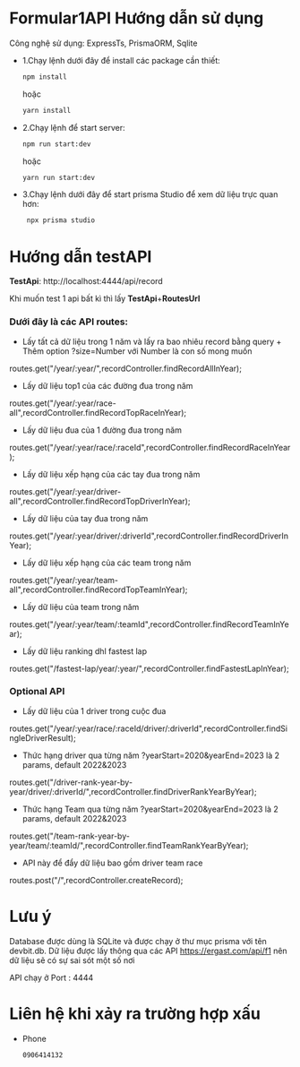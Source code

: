 
# Formular1API Hướng dẫn sử dụng
Công nghệ sử dụng: ExpressTs, PrismaORM, Sqlite

- 1.Chạy lệnh dưới đây để install các package cần thiết:
   ```sh
   npm install
   ```
   hoặc
    ```sh
   yarn install
   ```
- 2.Chạy lệnh để start server:
  
    ```sh
   npm run start:dev
   ```
   hoặc
   ```sh
   yarn run start:dev
   ```

- 3.Chạy lệnh dưới đây để start prisma Studio để xem dữ liệu trực quan hơn:
  
  ```sh
   npx prisma studio
   ```

# Hướng dẫn testAPI
**TestApi**: http://localhost:4444/api/record

Khi muốn test 1 api bất kì thì lấy **TestApi**+**RoutesUrl**

### Dưới đây là các API routes:
- Lấy tất cả dữ liệu trong 1 năm và lấy ra bao nhiêu record bằng query + Thêm option ?size=Number với Number là con số mong muốn
  
routes.get("/year/:year/",recordController.findRecordAllInYear);

- Lấy dữ liệu top1 của các đường đua trong năm

routes.get("/year/:year/race-all",recordController.findRecordTopRaceInYear);

- Lấy dữ liệu đua của 1 đường đua trong năm

routes.get("/year/:year/race/:raceId",recordController.findRecordRaceInYear);

- Lấy dữ liệu xếp hạng của các tay đua trong năm

routes.get("/year/:year/driver-all",recordController.findRecordTopDriverInYear);

- Lấy dữ liệu của tay đua trong năm

routes.get("/year/:year/driver/:driverId",recordController.findRecordDriverInYear);

- Lấy dữ liệu xếp hạng của các team trong năm

routes.get("/year/:year/team-all",recordController.findRecordTopTeamInYear);

- Lấy dữ liệu của team trong năm

routes.get("/year/:year/team/:teamId",recordController.findRecordTeamInYear);

- Lấy dữ liệu ranking dhl fastest lap

routes.get("/fastest-lap/year/:year/",recordController.findFastestLapInYear);

### Optional API
- Lấy dữ liệu của 1 driver trong cuộc đua

routes.get("/year/:year/race/:raceId/driver/:driverId",recordController.findSingleDriverResult);

- Thức hạng driver qua từng năm ?yearStart=2020&yearEnd=2023 là 2 params, default 2022&2023

routes.get("/driver-rank-year-by-year/driver/:driverId/",recordController.findDriverRankYearByYear);

- Thức hạng Team qua từng năm ?yearStart=2020&yearEnd=2023 là 2 params, default 2022&2023

routes.get("/team-rank-year-by-year/team/:teamId/",recordController.findTeamRankYearByYear);

- API này để đẩy dữ liệu bao gồm driver team race

routes.post("/",recordController.createRecord);
# Lưu ý
Database được dùng là SQLite và được chạy ở thư mục prisma với tên devbit.db. Dữ liệu được lấy thông qua các API https://ergast.com/api/f1 nên dữ liệu sẽ có sự sai sót một số nơi

API chạy ở Port : 4444

# Liên hệ khi xảy ra trường hợp xấu
- Phone
     ```sh
   0906414132
   ```

